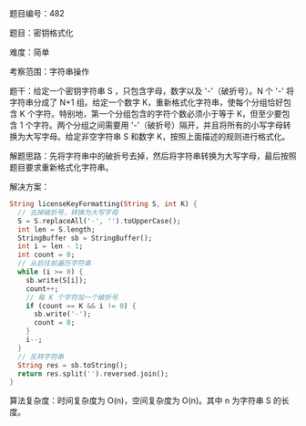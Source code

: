 题目编号：482

题目：密钥格式化

难度：简单

考察范围：字符串操作

题干：给定一个密钥字符串 S ，只包含字母，数字以及 '-'（破折号）。N 个 '-' 将字符串分成了 N+1 组。给定一个数字 K，重新格式化字符串，使每个分组恰好包含 K 个字符。特别地，第一个分组包含的字符个数必须小于等于 K，但至少要包含 1 个字符。两个分组之间需要用 '-'（破折号）隔开，并且将所有的小写字母转换为大写字母。给定非空字符串 S 和数字 K，按照上面描述的规则进行格式化。

解题思路：先将字符串中的破折号去掉，然后将字符串转换为大写字母，最后按照题目要求重新格式化字符串。

解决方案：

```dart
String licenseKeyFormatting(String S, int K) {
  // 去掉破折号，转换为大写字母
  S = S.replaceAll('-', '').toUpperCase();
  int len = S.length;
  StringBuffer sb = StringBuffer();
  int i = len - 1;
  int count = 0;
  // 从后往前遍历字符串
  while (i >= 0) {
    sb.write(S[i]);
    count++;
    // 每 K 个字符加一个破折号
    if (count == K && i != 0) {
      sb.write('-');
      count = 0;
    }
    i--;
  }
  // 反转字符串
  String res = sb.toString();
  return res.split('').reversed.join();
}
```

算法复杂度：时间复杂度为 O(n)，空间复杂度为 O(n)。其中 n 为字符串 S 的长度。
